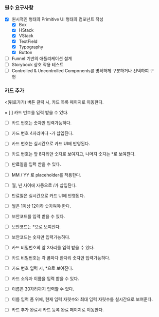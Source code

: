 ### 필수 요구사항
- [x] 원시적인 형태의 Primitive UI 형태의 컴포넌트 작성
  - [x] Box
  - [x] HStack
  - [x] VStack
  - [x] TextField
  - [x] Typography
  - [x] Button
- [ ] Funnel 기반의 애플리케이션 설계
- [ ] Storybook 상호 작용 테스트
- [ ] Controlled & Uncontrolled Components를 명확하게 구분하거나 선택하여 구현

### 카드 추가
<(뒤로가기) 버튼 클릭 시, 카드 목록 페이지로 이동한다.

= [ ] 카드 번호를 입력 받을 수 있다.

- [ ] 카드 번호는 숫자만 입력가능하다.
- [ ] 카드 번호 4자리마다 -가 삽입된다.
- [ ] 카드 번호는 실시간으로 카드 UI에 반영된다.
- [ ] 카드 번호는 앞 8자리만 숫자로 보여지고, 나머지 숫자는 *로 보여진다.
- [ ] 만료일을 입력 받을 수 있다.

- [ ] MM / YY 로 placeholder를 적용한다.
- [ ] 월, 년 사이에 자동으로 /가 삽입된다.
- [ ] 만료일은 실시간으로 카드 UI에 반영된다.
- [ ] 월은 1이상 12이하 숫자여야 한다.
- [ ] 보안코드를 입력 받을 수 있다.

- [ ] 보안코드는 *으로 보여진다.
- [ ] 보안코드는 숫자만 입력가능하다.
- [ ] 카드 비밀번호의 앞 2자리를 입력 받을 수 있다.

- [ ] 카드 비밀번호는 각 폼마다 한자리 숫자만 입력가능하다.
- [ ] 카드 번호 입력 시, *으로 보여진다.
- [ ] 카드 소유자 이름을 입력 받을 수 있다.

- [ ] 이름은 30자리까지 입력할 수 있다.
- [ ] 이름 입력 폼 위에, 현재 입력 자릿수와 최대 입력 자릿수를 실시간으로 보여준다.
- [ ] 카드 추가 완료시 카드 등록 완료 페이지로 이동한다.